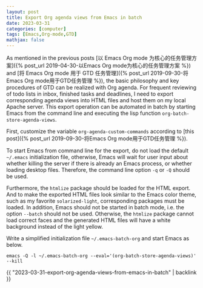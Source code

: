 ```yaml
---
layout: post
title: Export Org agenda views from Emacs in batch
date: 2023-03-31
categories: [computer]
tags: [Emacs,Org-mode,GTD]
mathjax: false
---
```


As mentioned in the previous posts [以 Emacs Org mode 为核心的任务管理方案]({% post_url 2019-04-30-以Emacs Org mode为核心的任务管理方案 %}) and [将 Emacs Org mode 用于 GTD 任务管理]({% post_url 2019-09-30-将Emacs Org mode用于GTD任务管理 %}), the basic philosophy and key procedures of GTD can be realized with Org agenda. For frequent reviewing of todo lists in inbox, finished tasks and deadlines, I need to export corresponding agenda views into HTML files and host them on my local Apache server. This export operation can be automated in batch by starting Emacs from the command line and executing the lisp function `org-batch-store-agenda-views`.

First, customize the variable `org-agenda-custom-commands` according to [this post]({% post_url 2019-09-30-将Emacs Org mode用于GTD任务管理 %}).

To start Emacs from command line for the export, do not load the default `~/.emacs` initialization file, otherwise, Emacs will wait for user input about whether killing the server if there is already an Emacs process, or whether loading desktop files. Therefore, the command line option `-q` or `-Q` should be used.

Furthermore, the `htmlize` package should be loaded for the HTML export. And to make the exported HTML files look similar to the Emacs color theme, such as my favorite `solarized-light`, corresponding packages must be loaded. In addition, Emacs should not be started in batch mode, i.e. the option `--batch` should not be used. Otherwise, the `htmlize` package cannot load correct faces and the generated HTML files will have a white background instead of the light yellow.

Write a simplified initialization file `~/.emacs-batch-org` and start Emacs as below.

```text
emacs -Q -l ~/.emacs-batch-org --eval='(org-batch-store-agenda-views)' --kill
```

{{ "2023-03-31-export-org-agenda-views-from-emacs-in-batch" | backlink }}
